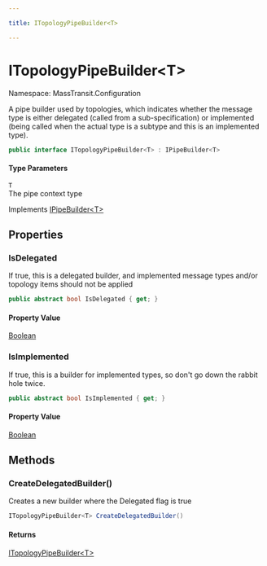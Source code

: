 ```yaml
---

title: ITopologyPipeBuilder<T>

---
```


# ITopologyPipeBuilder\<T\>

Namespace: MassTransit.Configuration

A pipe builder used by topologies, which indicates whether the message type
 is either delegated (called from a sub-specification) or implemented (being called
 when the actual type is a subtype and this is an implemented type).

```csharp
public interface ITopologyPipeBuilder<T> : IPipeBuilder<T>
```

#### Type Parameters

`T`<br/>
The pipe context type

Implements [IPipeBuilder\<T\>](../masstransit-configuration/ipipebuilder-1)

## Properties

### **IsDelegated**

If true, this is a delegated builder, and implemented message types
 and/or topology items should not be applied

```csharp
public abstract bool IsDelegated { get; }
```

#### Property Value

[Boolean](https://learn.microsoft.com/en-us/dotnet/api/system.boolean)<br/>

### **IsImplemented**

If true, this is a builder for implemented types, so don't go down
 the rabbit hole twice.

```csharp
public abstract bool IsImplemented { get; }
```

#### Property Value

[Boolean](https://learn.microsoft.com/en-us/dotnet/api/system.boolean)<br/>

## Methods

### **CreateDelegatedBuilder()**

Creates a new builder where the Delegated flag is true

```csharp
ITopologyPipeBuilder<T> CreateDelegatedBuilder()
```

#### Returns

[ITopologyPipeBuilder\<T\>](../masstransit-configuration/itopologypipebuilder-1)<br/>
